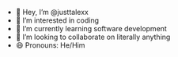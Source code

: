 - 👋 Hey, I’m @justtalexx
- 👀 I’m interested in coding
- 🌱 I’m currently learning software development
- 💞️ I’m looking to collaborate on literally anything
- 😄 Pronouns: He/Him

<!---
justtalexx/justtalexx is a ✨ special ✨ repository because its `README.md` (this file) appears on your GitHub profile.
You can click the Preview link to take a look at your changes.
--->
